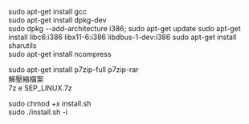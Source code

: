 sudo apt-get install gcc  
sudo apt-get install dpkg-dev  
sudo dpkg --add-architecture i386; sudo apt-get update
sudo apt-get install libc6:i386 libx11-6:i386 libdbus-1-dev:i386
sudo apt-get install sharutils  
sudo apt-get install ncompress  

sudo apt-get install p7zip-full p7zip-rar  
解壓縮檔案  
7z e SEP_LINUX.7z

sudo chmod +x install.sh  
sudo ./install.sh -i

